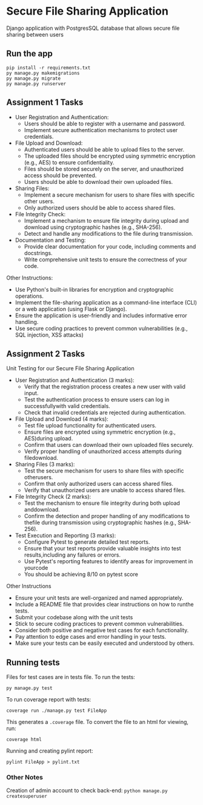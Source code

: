 # Secure File Sharing Application

Django application with PostgresSQL database that allows secure file sharing between users

## Run the app
```
pip install -r requirements.txt
py manage.py makemigrations
py manage.py migrate
py manage.py runserver
```

## Assignment 1 Tasks
- User Registration and Authentication:
    - Users should be able to register with a username and password.
    - Implement secure authentication mechanisms to protect user credentials.
- File Upload and Download:
    - Authenticated users should be able to upload files to the server.
    - The uploaded files should be encrypted using symmetric encryption (e.g., AES) to ensure confidentiality.
    - Files should be stored securely on the server, and unauthorized access should be prevented.
    - Users should be able to download their own uploaded files.
- Sharing Files:
    - Implement a secure mechanism for users to share files with specific other users.
    - Only authorized users should be able to access shared files.
- File Integrity Check:
    - Implement a mechanism to ensure file integrity during upload and download using cryptographic hashes (e.g., SHA-256).
    - Detect and handle any modifications to the file during transmission.
- Documentation and Testing:
    - Provide clear documentation for your code, including comments and docstrings.
    - Write comprehensive unit tests to ensure the correctness of your code.

Other Instructions:
- Use Python's built-in libraries for encryption and cryptographic operations.
- Implement the file-sharing application as a command-line interface (CLI) or a web application (using Flask or Django).
- Ensure the application is user-friendly and includes informative error handling.
- Use secure coding practices to prevent common vulnerabilities (e.g., SQL injection, XSS attacks)

## Assignment 2 Tasks
Unit Testing for our Secure File Sharing Application
- User Registration and Authentication (3 marks):
    - Verify that the registration process creates a new user with valid input.
    - Test the authentication process to ensure users can log in successfullywith valid credentials.
    - Check that invalid credentials are rejected during authentication.
- File Upload and Download (4 marks):
    - Test file upload functionality for authenticated users.
    - Ensure files are encrypted using symmetric encryption (e.g., AES)during upload.
    - Confirm that users can download their own uploaded files securely.
    - Verify proper handling of unauthorized access attempts during filedownload.
- Sharing Files (3 marks):
    - Test the secure mechanism for users to share files with specific otherusers.
    - Confirm that only authorized users can access shared files.
    - Verify that unauthorized users are unable to access shared files.
- File Integrity Check (2 marks):
    - Test the mechanism to ensure file integrity during both upload anddownload.
    - Confirm the detection and proper handling of any modifications to thefile during transmission using cryptographic hashes (e.g., SHA-256).
- Test Execution and Reporting (3 marks):
    - Configure Pytest to generate detailed test reports.
    - Ensure that your test reports provide valuable insights into test results,including any failures or errors.
    - Use Pytest's reporting features to identify areas for improvement in yourcode
    - You should be achieving 8/10 on pytest score

Other Instructions
- Ensure your unit tests are well-organized and named appropriately.
- Include a README file that provides clear instructions on how to runthe tests.
- Submit your codebase along with the unit tests
- Stick to secure coding practices to prevent common vulnerabilities.
- Consider both positive and negative test cases for each functionality.
- Pay attention to edge cases and error handling in your tests.
- Make sure your tests can be easily executed and understood by others.

## Running tests

Files for test cases are in tests file. To run the tests:

`py manage.py test`

To run coverage report with tests:

`coverage run ./manage.py test FileApp`

This generates a `.coverage` file. To convert the file to an html for viewing, run:

`coverage html`

Running and creating pylint report:

`pylint FileApp > pylint.txt`

### Other Notes

Creation of admin account to check back-end: `python manage.py createsuperuser`
